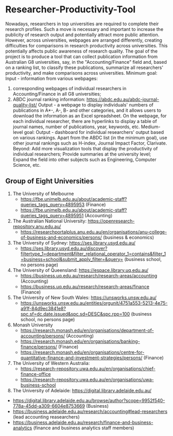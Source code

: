 # Researcher-Productivity-Tool

Nowadays, researchers in top universities are required to complete their research profiles. Such a move is necessary and important to increase the publicity of research output and potentially attract more public attention. However, across universities, webpages are arranged differently, creating difficulties for comparisons in research productivity across universities. This potentially affects public awareness of research quality. The goal of the project is to produce a tool that can collect publication information from Australian G8 universities, say, in the "Accounting/Finance" field and, based on a ranking list, to classify these publications, summarize all researchers' productivity, and make comparisons across universities. Minimum goal: Input - information from various webpages: 

1) corresponding webpages of individual researchers in Accounting/Finance in all G8 universities; 
2) ABDC journal ranking information: https://abdc.edu.au/abdc-journal-quality-list/ Output - a webpage to display individuals' numbers of publications in A*-, A-, B- and other categories, and it allows users to download the information as an Excel spreadsheet. On the webpage, for each individual researcher, there are hyperlinks to display a table of journal names, number of publications, year, keywords, etc. Medium-level goal: Output - dashboard for individual researchers' output based on various rankings. Apart from the ABDC list (in the minimum goal), use other journal rankings such as H-index, Journal Impact Factor, Clarivate. Beyond: Add more visualization tools that display the productivity of individual researchers; Provide summaries at the university level; Expand the field into other subjects such as Engineering, Computer Science, etc.

## Group of Eight Universities

1. The University of Melbourne
    - https://fbe.unimelb.edu.au/about/academic-staff?queries_tags_query=4895953 (Finance)
    - https://fbe.unimelb.edu.au/about/academic-staff?queries_tags_query=4895951 (Accounting)
2. The Australian National University: https://openresearch-repository.anu.edu.au/
    - https://researchportalplus.anu.edu.au/en/organisations/anu-college-of-business-and-economics/persons/ (business & economics)
4. The University of Sydney: https://ses.library.usyd.edu.au/
    - https://ses.library.usyd.edu.au/discover?filtertype_1=department&filter_relational_operator_1=contains&filter_1=business+school&submit_apply_filter=&query= (business school, no persons page)
5. The University of Queensland: https://espace.library.uq.edu.au/
    - https://business.uq.edu.au/research/research-areas/accounting (Accounting)
    - https://business.uq.edu.au/research/research-areas/finance (Finance)
6. The University of New South Wales: https://unsworks.unsw.edu.au/
   - https://unsworks.unsw.edu.au/entities/orgunit/4751a553-5213-4e75-a91f-84d9ec3841e8?spc.sf=dc.date.issued&spc.sd=DESC&spc.rpp=100 (business school, no persons page)
8. Monash University
   - https://research.monash.edu/en/organisations/department-of-accounting/persons/ (Accounting)
   - https://research.monash.edu/en/organisations/banking-finance/persons/ (Finance)
   - https://research.monash.edu/en/organisations/centre-for-quantitative-finance-and-investment-strategies/persons/ (Finance)
9. The University of Western Australia:
   - https://research-repository.uwa.edu.au/en/organisations/chief-finance-office
   - https://research-repository.uwa.edu.au/en/organisations/uwa-business-school
10. The University of Adelaide: https://digital.library.adelaide.edu.au/
   - https://digital.library.adelaide.edu.au/browse/author?scope=9952f540-778a-45dd-a309-6604e8753669 (Business)
   - https://business.adelaide.edu.au/research/accounting#lead-researchers (lead accounting reasearchers)
   - https://business.adelaide.edu.au/research/finance-and-business-analytics (finance and business analytics staff members)
